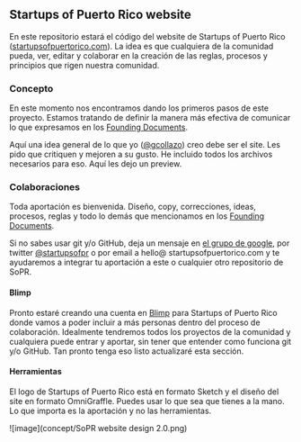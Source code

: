 ## Startups of Puerto Rico website
En este repositorio estará el código del website de Startups of Puerto Rico ([startupsofpuertorico.com](http://startupsofpuertorico.com)). La idea es que cualquiera de la comunidad pueda, ver, editar y colaborar en la creación de las reglas, procesos y principios que rigen nuestra comunidad.

### Concepto
En este momento nos encontramos dando los primeros pasos de este proyecto. Estamos tratando de definir la manera más efectiva de comunicar lo que expresamos en los [Founding Documents](https://github.com/SoPR/FoundingDocuments).

Aquí una idea general de lo que yo ([@gcollazo](http://twitter.com/gcollazo)) creo debe ser el site. Les pido que critiquen y mejoren a su gusto. He incluido todos los archivos necesarios para eso. Aquí les dejo un preview.

### Colaboraciones
Toda aportación es bienvenida. Diseño, copy, correcciones, ideas, procesos, reglas y todo lo demás que mencionamos en los [Founding Documents](https://github.com/SoPR/FoundingDocuments).

Si no sabes usar git y/o GitHub, deja un mensaje en [el grupo de google](http://groups.google.com/group/startupspr), por twitter [@startupsofpr](https://twitter.com/startupsofpr) o por email a hello@ startupsofpuertorico.com y te ayudaremos a integrar tu aportación a este o cualquier otro repositorio de SoPR.

#### Blimp
Pronto estaré creando una cuenta en [Blimp](http://getblimp.com) para Startups of Puerto Rico donde vamos a poder incluir a más personas dentro del proceso de colaboración. Idealmente tendremos todos los proyectos de la comunidad y cualquiera puede entrar y aportar, sin tener que entender como funciona git y/o GitHub. Tan pronto tenga eso listo actualizaré esta sección.

#### Herramientas
El logo de Startups of Puerto Rico está en formato Sketch y el diseño del site en formato OmniGraffle. Puedes usar lo que sea que tienes a la mano. Lo que importa es la aportación y no las herramientas.

![image](concept/SoPR website design 2.0.png)